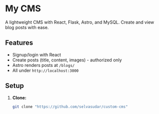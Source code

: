 # My CMS
A lightweight CMS with React, Flask, Astro, and MySQL. Create and view blog posts with ease.

## Features
- Signup/login with React  
- Create posts (title, content, images) - authorized only  
- Astro renders posts at `/blogs/`  
- All under `http://localhost:3000`  

## Setup
1. **Clone:**  
   ```bash
   git clone "https://github.com/selvasudar/custom-cms"

